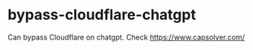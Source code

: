 # bypass-cloudflare-chatgpt
Can bypass Cloudflare on chatgpt. Check https://www.capsolver.com/ 
                                                  